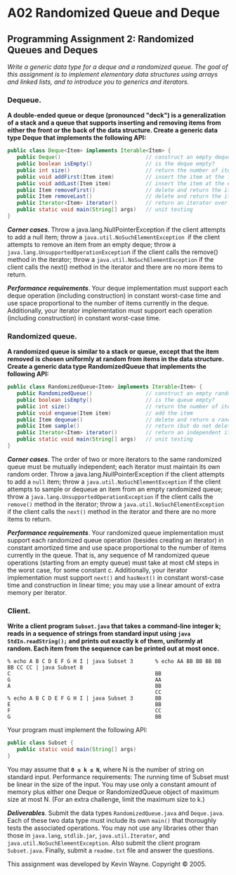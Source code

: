 # A02 Randomized Queue and Deque
## Programming Assignment 2:  Randomized Queues and Deques
_Write a generic data type for a deque and a randomized queue. The goal of this assignment is to implement elementary data structures using arrays and linked lists, and to introduce you to generics and iterators._

### Dequeue.
**A double-ended queue or deque (pronounced "deck") is a generalization of a stack and a queue that supports inserting and removing items from either the front or the back of the data structure. Create a generic data type Deque that implements the following API:**
```java
public class Deque<Item> implements Iterable<Item> {
   public Deque()                           // construct an empty deque
   public boolean isEmpty()                 // is the deque empty?
   public int size()                        // return the number of items on the deque
   public void addFirst(Item item)          // insert the item at the front
   public void addLast(Item item)           // insert the item at the end
   public Item removeFirst()                // delete and return the item at the front
   public Item removeLast()                 // delete and return the item at the end
   public Iterator<Item> iterator()         // return an iterator over items in order from front to end
   public static void main(String[] args)   // unit testing
}
  ```
_**Corner cases**_.  Throw a java.lang.NullPointerException if the client attempts to add a null item; throw a `java.util.NoSuchElementException `if the client attempts to remove an item from an empty deque; throw a `java.lang.UnsupportedOperationExceptio`n if the client calls the remove() method in the iterator; throw a `java.util.NoSuchElementException` if the client calls the next() method in the iterator and there are no more items to return.

_**Performance requirements**_.  Your deque implementation must support each deque operation (including construction) in constant worst-case time and use space proportional to the number of items currently in the deque. Additionally, your iterator implementation must support each operation (including construction) in constant worst-case time.

### Randomized queue. 
**A randomized queue is similar to a stack or queue, except that the item removed is chosen uniformly at random from items in the data structure. Create a generic data type RandomizedQueue that implements the following API:**
```java
public class RandomizedQueue<Item> implements Iterable<Item> {
   public RandomizedQueue()                 // construct an empty randomized queue
   public boolean isEmpty()                 // is the queue empty?
   public int size()                        // return the number of items on the queue
   public void enqueue(Item item)           // add the item
   public Item dequeue()                    // delete and return a random item
   public Item sample()                     // return (but do not delete) a random item
   public Iterator<Item> iterator()         // return an independent iterator over items in random order
   public static void main(String[] args)   // unit testing
}
```
_**Corner cases**_.  The order of two or more iterators to the same randomized queue must be mutually independent; each iterator must maintain its own random order. Throw a java.lang.NullPointerException if the client attempts to add a `null` item; throw a `java.util.NoSuchElementException` if the client attempts to sample or dequeue an item from an empty randomized queue; throw a `java.lang.UnsupportedOperationException` if the client calls the `remove()` method in the iterator; throw a `java.util.NoSuchElementException` if the client calls the `next()` method in the iterator and there are no more items to return.

_**Performance requirements**_.  Your randomized queue implementation must support each randomized queue operation (besides creating an iterator) in constant amortized time and use space proportional to the number of items currently in the queue. That is, any sequence of M randomized queue operations (starting from an empty queue) must take at most cM steps in the worst case, for some constant c. Additionally, your iterator implementation must support `next()` and `hasNext()` in constant worst-case time and construction in linear time; you may use a linear amount of extra memory per iterator.

### Client. 
**Write a client program `Subset.java` that takes a command-line integer k; reads in a sequence of strings from standard input using ```java StdIn.readString();``` and prints out exactly k of them, uniformly at random. Each item from the sequence can be printed out at most once.**
```
% echo A B C D E F G H I | java Subset 3       % echo AA BB BB BB BB BB CC CC | java Subset 8
C                                              BB
G                                              AA
A                                              BB
                                               CC
% echo A B C D E F G H I | java Subset 3       BB
E                                              BB
F                                              CC
G                                              BB
```
Your program must implement the following API:
```java
public class Subset {
   public static void main(String[] args)
}
```
You may assume that **`0 ≤ k ≤ N`**, where N is the number of string on standard input.
Performance requirements:  The running time of Subset must be linear in the size of the input. You may use only a constant amount of memory plus either one Deque or RandomizedQueue object of maximum size at most N. (For an extra challenge, limit the maximum size to k.)

_**Deliverables**_. Submit the data types `RandomizedQueue.java` and `Deque.java`. Each of these two data type must include its own `main()` that thoroughly tests the associated operations. You may not use any libraries other than those in `java.lang`, `stdlib.jar`, `java.util.Iterator`, and `java.util.NoSuchElementException`. Also submit the client program `Subset.java`. Finally, submit a `readme.txt` file and answer the questions.

This assignment was developed by Kevin Wayne. 
Copyright © 2005.
